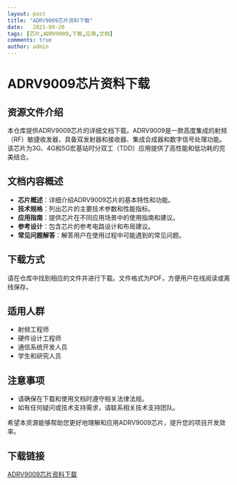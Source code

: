 ```yaml
---
layout: post
title: "ADRV9009芯片资料下载"
date:   2021-09-20
tags: [芯片,ADRV9009,下载,应用,文档]
comments: true
author: admin
---
```

# ADRV9009芯片资料下载

## 资源文件介绍

本仓库提供ADRV9009芯片的详细文档下载。ADRV9009是一款高度集成的射频（RF）敏捷收发器，具备双发射器和接收器、集成合成器和数字信号处理功能。该芯片为3G、4G和5G宏基站时分双工（TDD）应用提供了高性能和低功耗的完美结合。

## 文档内容概述

- **芯片概述**：详细介绍ADRV9009芯片的基本特性和功能。
- **技术规格**：列出芯片的主要技术参数和性能指标。
- **应用指南**：提供芯片在不同应用场景中的使用指南和建议。
- **参考设计**：包含芯片的参考电路设计和布局建议。
- **常见问题解答**：解答用户在使用过程中可能遇到的常见问题。

## 下载方式

请在仓库中找到相应的文件并进行下载。文件格式为PDF，方便用户在线阅读或离线保存。

## 适用人群

- 射频工程师
- 硬件设计工程师
- 通信系统开发人员
- 学生和研究人员

## 注意事项

- 请确保在下载和使用文档时遵守相关法律法规。
- 如有任何疑问或技术支持需求，请联系相关技术支持团队。

希望本资源能够帮助您更好地理解和应用ADRV9009芯片，提升您的项目开发效率。

## 下载链接

[ADRV9009芯片资料下载](https://pan.quark.cn/s/6fbc93cfa3a2)